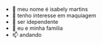 - 👋 meu nome é isabely martins
- 👀 tenho interesse em maquiagem
- 🌱 ser idependente
- 💞️ eu e minha familia 
- 📫 andando 

<!---
isabelymartins/isabelymartins is a ✨ special ✨ repository because its `README.md` (this file) appears on your GitHub profile.
You can click the Preview link to take a look at your changes.
--->
